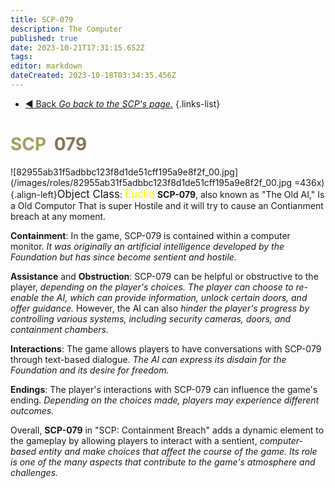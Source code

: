 ```yaml
---
title: SCP-079
description: The Computer
published: true
date: 2023-10-21T17:31:15.652Z
tags: 
editor: markdown
dateCreated: 2023-10-18T03:34:35.456Z
---
```


- [:arrow_backward: Back *Go back to the SCP's page.*](/en/game/scps#scps)
{.links-list}
# <font color="#a1a160">SCP</font><font color="white">-</font><font color="#837654">079</font>
![82955ab31f5adbbc123f8d1de51cff195a9e8f2f_00.jpg](/images/roles/82955ab31f5adbbc123f8d1de51cff195a9e8f2f_00.jpg =436x){.align-left}<big>Object Class</big>: <font color="#f5f503"><big>Euclid</big></font>
**SCP-079**, also known as "The Old AI," Is a Old Computor That is super Hostile and it will try to cause an Contianment breach at any moment.

**Containment**: In the game, SCP-079 is contained within a computer monitor. *It was originally an artificial intelligence developed by the Foundation but has since become sentient and hostile.*

**Assistance** and **Obstruction**: SCP-079 can be helpful or obstructive to the player, *depending on the player's choices. The player can choose to re-enable the AI, which can provide information, unlock certain doors, and offer guidance.* 
However, the AI can also *hinder the player's progress by controlling various systems, including security cameras, doors, and containment chambers.*

**Interactions**: The game allows players to have conversations with SCP-079 through text-based dialogue. *The AI can express its disdain for the Foundation and its desire for freedom.*

**Endings**: The player's interactions with SCP-079 can influence the game's ending. *Depending on the choices made, players may experience different outcomes.*

Overall, **SCP-079** in "SCP: Containment Breach" adds a dynamic element to the gameplay by allowing players to interact with a sentient, *computer-based entity and make choices that affect the course of the game. Its role is one of the many aspects that contribute to the game's atmosphere and challenges.*